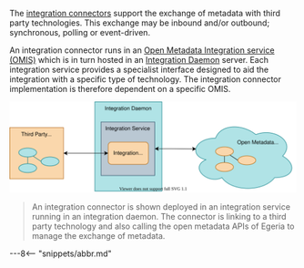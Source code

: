 <!-- SPDX-License-Identifier: CC-BY-4.0 -->
<!-- Copyright Contributors to the ODPi Egeria project 2020. -->


The [integration connectors](./concepts/integration-connector) support the exchange of metadata with third party technologies.  This exchange may be inbound and/or outbound; synchronous, polling or event-driven. 

An integration connector runs in an [Open Metadata Integration service (OMIS)](./services/omis) which is in turn hosted in an [Integration Daemon](./concepts/integration-daemon) server.  Each integration service provides a specialist interface designed to aid the integration with a specific type of technology.  The integration connector implementation is therefore dependent on a specific OMIS.

![Deployed Integration Connector](./connectors/integration/integration-connectors.svg)
> An integration connector is shown deployed in an integration service running in an integration daemon.  The connector is linking to a third party technology and also calling the open metadata APIs of Egeria to manage the exchange of metadata.


---8<-- "snippets/abbr.md"

